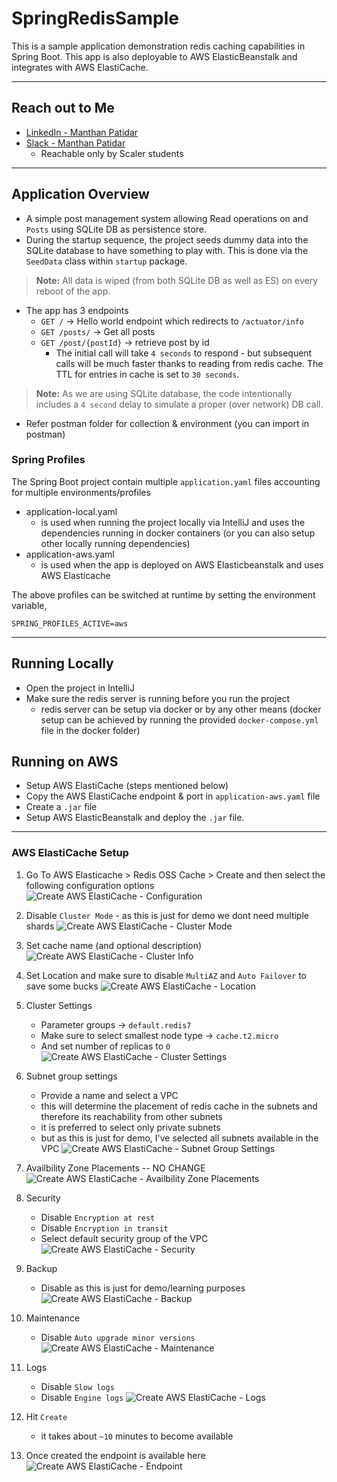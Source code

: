 # SpringRedisSample
This is a sample application demonstration redis caching capabilities in Spring Boot. This app is also deployable to AWS ElasticBeanstalk and integrates with AWS ElastiCache.

---

## Reach out to Me
- [LinkedIn - Manthan Patidar](https://www.linkedin.com/in/manthan-patidar/)
- [Slack - Manthan Patidar](https://scaler-co.slack.com/team/U0375PUUKFC)
    - Reachable only by Scaler students

---

## Application Overview
- A simple post management system allowing Read operations on and `Posts` using SQLite DB as persistence store.
- During the startup sequence, the project seeds dummy data into the SQLite database to have something to play with. This is done via the `SeedData` class within `startup` package.

> **Note:** All data is wiped (from both SQLite DB as well as ES) on every reboot of the app.

- The app has 3 endpoints
    - `GET /` -> Hello world endpoint which redirects to `/actuator/info`
    - `GET /posts/` -> Get all posts
    - `GET /post/{postId}` -> retrieve post by id
        - The initial call will take `4 seconds` to respond - but subsequent calls will be much faster thanks to reading from redis cache. The TTL for entries in cache is set to `30 seconds`.
> **Note:** As we are using SQLite database, the code intentionally includes a `4 second` delay to simulate a proper (over network) DB call.

- Refer postman folder for collection & environment (you can import in postman)

### Spring Profiles

The Spring Boot project contain multiple `application.yaml` files accounting for multiple environments/profiles
- application-local.yaml
	- is used when running the project locally via IntelliJ and uses the dependencies running in docker containers (or you can also setup other locally running dependencies)
- application-aws.yaml
	- is used when the app is deployed on AWS Elasticbeanstalk and uses AWS Elasticache

The above profiles can be switched at runtime by setting the environment variable,

```
SPRING_PROFILES_ACTIVE=aws
```

---

## Running Locally
- Open the project in IntelliJ
- Make sure the redis server is running before you run the project
    - redis server can be setup via docker or by any other means (docker setup can be achieved by running the provided `docker-compose.yml` file in the docker folder)

## Running on AWS
- Setup AWS ElastiCache (steps mentioned below)
- Copy the AWS ElastiCache endpoint & port in `application-aws.yaml` file
- Create a `.jar` file
- Setup AWS ElasticBeanstalk and deploy the `.jar` file.

---

### AWS ElastiCache Setup
1. Go To AWS Elasticache > Redis OSS Cache > Create and then select the following configuration options
![Create AWS ElastiCache - Configuration](./docs/assets/CreateAwsElastiCache_1.PNG?raw=true)

2. Disable `Cluster Mode` - as this is just for demo we dont need multiple shards
![Create AWS ElastiCache - Cluster Mode](./docs/assets/CreateAwsElastiCache_2.PNG?raw=true)

3. Set cache name (and optional description)
![Create AWS ElastiCache - Cluster Info](./docs/assets/CreateAwsElastiCache_3.PNG?raw=true)

4. Set Location and make sure to disable `MultiAZ` and `Auto Failover` to save some bucks
![Create AWS ElastiCache - Location](./docs/assets/CreateAwsElastiCache_4.PNG?raw=true)

5. Cluster Settings
    - Parameter groups -> `default.redis7`
    - Make sure to select smallest node type -> `cache.t2.micro`
    - And set number of replicas to `0` 
![Create AWS ElastiCache - Cluster Settings](./docs/assets/CreateAwsElastiCache_5.PNG?raw=true)

6. Subnet group settings
    - Provide a name and select a VPC
    - this will determine the placement of redis cache in the subnets and therefore its reachability from other subnets 
    - it is preferred to select only private subnets 
    - but as this is just for demo, I've selected all subnets available in the VPC
![Create AWS ElastiCache - Subnet Group Settings](./docs/assets/CreateAwsElastiCache_6.PNG?raw=true)

7. Availbility Zone Placements -- NO CHANGE
![Create AWS ElastiCache - Availbility Zone Placements](./docs/assets/CreateAwsElastiCache_7.PNG?raw=true)

8. Security
    - Disable `Encryption at rest`
    - Disable `Encryption in transit`
    - Select default security group of the VPC
![Create AWS ElastiCache - Security](./docs/assets/CreateAwsElastiCache_8.PNG?raw=true)

9. Backup
    - Disable as this is just for demo/learning purposes
![Create AWS ElastiCache - Backup](./docs/assets/CreateAwsElastiCache_9.PNG?raw=true)

10. Maintenance
    - Disable `Auto upgrade minor versions`
![Create AWS ElastiCache - Maintenance](./docs/assets/CreateAwsElastiCache_10.PNG?raw=true)

11. Logs
    - Disable `Slow logs`
    - Disable `Engine logs`
![Create AWS ElastiCache - Logs](./docs/assets/CreateAwsElastiCache_11.PNG?raw=true)

12. Hit `Create`
    - it takes about `~10` minutes to become available

13. Once created the endpoint is available here
![Create AWS ElastiCache - Endpoint](./docs/assets/CreateAwsElastiCache_12.PNG?raw=true)